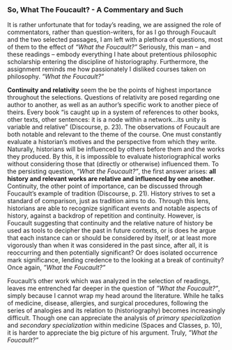 ### So, What The Foucault? - A Commentary and Such

It is rather unfortunate that for today’s reading, we are assigned the role of commentators, rather than question-writers, for as I go through Foucault and the two selected passages, I am left with a plethora of questions, most of them to the effect of _“What the Foucault?”_ Seriously, this man – and these readings – embody everything I hate about pretentious philosophic scholarship entering the discipline of historiography. Furthermore, the assignment reminds me how passionately I disliked courses taken on philosophy. _”What the Foucault?”_

**Continuity and relativity** seem the be the points of highest importance throughout the selections. Questions of relativity are posed regarding one author to another, as well as an author’s specific work to another piece of theirs. Every book “is caught up in a system of references to other books, other texts, other sentences: it is a node within a network…its unity is variable and relative” (Discourse, p. 23). The observations of Foucault are both notable and relevant to the theme of the course. One must constantly evaluate a historian’s motives and the perspective from which they write. Naturally, historians will be influenced by others before them and the works they produced. By this, it is impossible to evaluate historiographical works without considering those that (directly or otherwise) influenced them. To the persisting question, _“What the Foucault?”_, the first answer arises: **all history and relevant works are relative and influenced by one another**. Continuity, the other point of importance, can be discussed through Foucault’s example of tradition (Discourse, p. 21). History strives to set a standard of comparison, just as tradition aims to do. Through this lens, historians are able to recognize significant events and notable aspects of history, against a backdrop of repetition and continuity. However, is Foucault suggesting that continuity and the relative nature of history be used as tools to decipher the past in future contexts, or is does he argue that each instance can or should be considered by itself, or at least more vigorously than when it was considered in the past since, after all, it is reoccurring and then potentially significant? Or does isolated occurrence mark significance, lending credence to the looking at a break of continuity? Once again, _”What the Foucault?”_

Foucault’s other work which was analyzed in the selection of readings, leaves me entrenched far deeper in the question of _”What the Foucault?”_, simply because I cannot wrap my head around the literature. While he talks of medicine, disease, allergies, and surgical procedures, following the series of analogies and its relation to (historiography) becomes increasingly difficult. Though one can appreciate the analysis of _primary specialization_ and _secondary specialization_ within medicine (Spaces and Classes, p. 10), it is harder to appreciate the big picture of his argument. Truly, _”What the Foucault?”_

